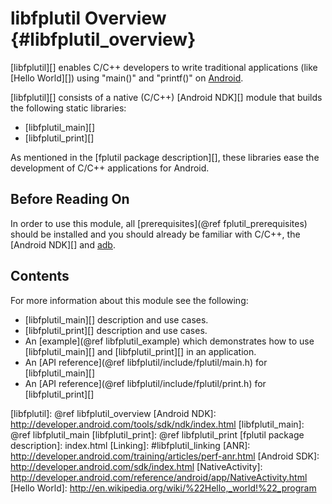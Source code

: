 libfplutil Overview    {#libfplutil_overview}
===================

[libfplutil][] enables C/C++ developers to write traditional applications
(like [Hello World][]) using "main()" and "printf()" on [Android][].

[libfplutil][] consists of a native (C/C++) [Android NDK][] module that builds
the following static libraries:

   * [libfplutil_main][]
   * [libfplutil_print][]

As mentioned in the [fplutil package description][], these libraries ease the
development of C/C++ applications for Android.

## Before Reading On

In order to use this module, all [prerequisites](@ref fplutil_prerequisites)
should be installed and you should already be familiar with C/C++,
the [Android NDK][] and [adb][].

## Contents

For more information about this module see the following:

   * [libfplutil_main][] description and use cases.
   * [libfplutil_print][] description and use cases.
   * An [example](@ref libfplutil_example) which demonstrates how to use
     [libfplutil_main][] and [libfplutil_print][] in an application.
   * An [API reference](@ref libfplutil/include/fplutil/main.h) for
     [libfplutil_main][]
   * An [API reference](@ref libfplutil/include/fplutil/print.h) for
     [libfplutil_print][]

  [Android]: http://www.android.com
  [adb]: http://developer.android.com/tools/help/adb.html
  [libfplutil]: @ref libfplutil_overview
  [Android NDK]: http://developer.android.com/tools/sdk/ndk/index.html
  [libfplutil_main]: @ref libfplutil_main
  [libfplutil_print]: @ref libfplutil_print
  [fplutil package description]: index.html
  [Linking]: #libfplutil_linking
  [ANR]: http://developer.android.com/training/articles/perf-anr.html
  [Android SDK]: http://developer.android.com/sdk/index.html
  [NativeActivity]: http://developer.android.com/reference/android/app/NativeActivity.html
  [Hello World]: http://en.wikipedia.org/wiki/%22Hello,_world!%22_program